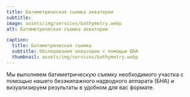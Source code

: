 ```yaml
---
title: Батиметрическая съемка акватории
subtitle: 
image: assets/img/services/bathymetry.webp
alt: Батиметрическая съемка акватории

caption:
  title: Батиметрическая съемка
  subtitle: Обследование акватории с помощью БНА
  thumbnail: assets/img/services/bathymetry.webp
---
```


Мы выполняем батиметрическую съемку необходимого участка с помощью нашего безэкипажного надводного аппарата (БНА) и визуализируем результаты в удобном для вас формате. 
